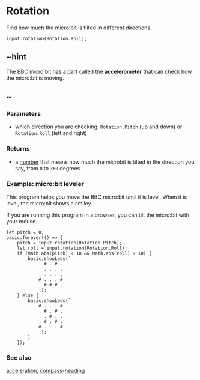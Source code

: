 # Rotation

Find how much the micro:bit is tilted in different directions.

```sig
input.rotation(Rotation.Roll);
```

## ~hint

The BBC micro:bit has a part called the **accelerometer** that can
check how the micro:bit is moving.

## ~

### Parameters

* which direction you are checking: `Rotation.Pitch` (up and down) or `Rotation.Roll` (left and right)

### Returns

* a [number](/reference/types/number) that means how much the microbit is tilted in the direction you say, from `0` to `360` degrees

### Example: micro:bit leveler

This program helps you move the BBC micro:bit until it is level.  When
it is level, the micro:bit shows a smiley.

If you are running this program in a browser, you can tilt the
micro:bit with your mouse.


```blocks
let pitch = 0;
basic.forever(() => {
    pitch = input.rotation(Rotation.Pitch);
    let roll = input.rotation(Rotation.Roll);
    if (Math.abs(pitch) < 10 && Math.abs(roll) < 10) {
        basic.showLeds(`
            . # . # .
            . . . . .
            . . . . .
            # . . . #
            . # # # .
            `);
    } else {
        basic.showLeds(`
            # . . . #
            . # . # .
            . . # . .
            . # . # .
            # . . . #
            `);
        }
	});
```

### See also

[acceleration](/reference/input/acceleration), [compass-heading](/reference/input/compass-heading)

